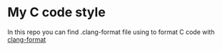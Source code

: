# My C code style
In this repo you can find .clang-format file using to format C code with [clang-format][0]

[0]: https://clang.llvm.org/docs/ClangFormat.html "clang-format docs"